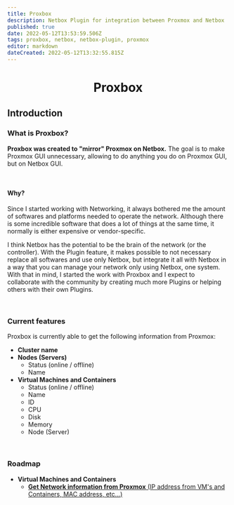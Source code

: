 ```yaml
---
title: Proxbox
description: Netbox Plugin for integration between Proxmox and Netbox
published: true
date: 2022-05-12T13:53:59.506Z
tags: proxbox, netbox, netbox-plugin, proxmox
editor: markdown
dateCreated: 2022-05-12T13:32:55.815Z
---
```


<div align=center>

  # Proxbox
</div>

## Introduction

### What is Proxbox?
**Proxbox was created to "mirror" Proxmox on Netbox.** The goal is to make Proxmox GUI unnecessary, allowing to do anything you do on Proxmox GUI, but on Netbox GUI.

<br>

#### Why?
Since I started working with Networking, it always bothered me the amount of softwares and platforms needed to operate the network. Although there is some incredible software that does a lot of things at the same time, it normally is either expensive or vendor-specific.

I think Netbox has the potential to be the brain of the network (or the controller). With the Plugin feature, it makes possible to not necessary replace all softwares and use only Netbox, but integrate it all with Netbox in a way that you can manage your network only using Netbox, one system. With that in mind, I started the work with Proxbox and I expect to collaborate with the community by creating much more Plugins or helping others with their own Plugins.

<br>

### Current features
Proxbox is currently able to get the following information from Proxmox:

- **Cluster name**
- **Nodes (Servers)**
  - Status (online / offline)
  - Name
- **Virtual Machines and Containers**
  - Status (online / offline)
  - Name
  - ID
  - CPU
  - Disk
  - Memory
  - Node (Server)

<br>

### Roadmap
- **Virtual Machines and Containers**
  - [**Get Network information from Proxmox** (IP address from VM's and Containers, MAC address, etc...)](https://github.com/netdevopsbr/netbox-proxbox/issues/52)


